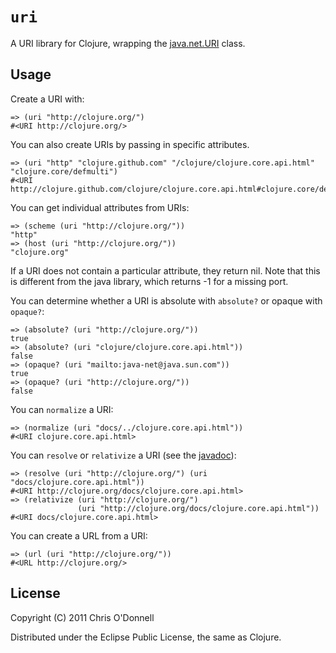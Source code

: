 # `uri`

A URI library for Clojure, wrapping the
[java.net.URI](http://download.oracle.com/javase/1.4.2/docs/api/java/net/URI.html) class.

## Usage

Create a URI with:

    => (uri "http://clojure.org/")
    #<URI http://clojure.org/>

You can also create URIs by passing in specific attributes. 

    => (uri "http" "clojure.github.com" "/clojure/clojure.core.api.html"
    "clojure.core/defmulti")
    #<URI http://clojure.github.com/clojure/clojure.core.api.html#clojure.core/defmulti>

You can get individual attributes from URIs:

    => (scheme (uri "http://clojure.org/"))
    "http"
    => (host (uri "http://clojure.org/"))
    "clojure.org"

If a URI does not contain a particular attribute, they return nil. Note that
this is different from the java library, which returns -1 for a missing port.

You can determine whether a URI is absolute with `absolute?` or opaque with
`opaque?`:

    => (absolute? (uri "http://clojure.org/"))
    true
    => (absolute? (uri "clojure/clojure.core.api.html"))
    false
    => (opaque? (uri "mailto:java-net@java.sun.com"))
    true
    => (opaque? (uri "http://clojure.org/"))
    false

You can `normalize` a URI:

    => (normalize (uri "docs/../clojure.core.api.html"))
    #<URI clojure.core.api.html>

You can `resolve` or `relativize` a URI (see the [javadoc](http://download.oracle.com/javase/1.4.2/docs/api/java/net/URI.html)):

    => (resolve (uri "http://clojure.org/") (uri "docs/clojure.core.api.html"))
    #<URI http://clojure.org/docs/clojure.core.api.html>
    => (relativize (uri "http://clojure.org/")
                   (uri "http://clojure.org/docs/clojure.core.api.html"))
    #<URI docs/clojure.core.api.html>

You can create a URL from a URI:

    => (url (uri "http://clojure.org/"))
    #<URL http://clojure.org/>

## License

Copyright (C) 2011 Chris O'Donnell

Distributed under the Eclipse Public License, the same as Clojure.
